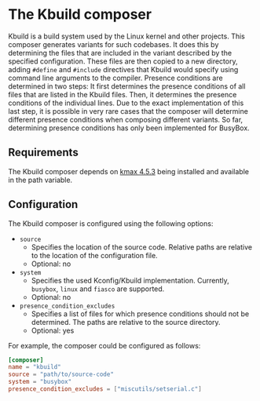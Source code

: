 # The Kbuild composer

Kbuild is a build system used by the Linux kernel and other projects. This composer generates variants for such
codebases. It does this by determining the files that are included in the variant described by the specified
configuration. These files are then copied to a new directory, adding `#define` and `#include` directives that Kbuild
would specify using command line arguments to the compiler. Presence conditions are determined in two steps: It first
determines the presence conditions of all files that are listed in the Kbuild files. Then, it determines the presence
conditions of the individual lines. Due to the exact implementation of this last step, it is possible in very rare cases
that the composer will determine different presence conditions when composing different variants. So far, determining
presence conditions has only been implemented for BusyBox.

## Requirements

The Kbuild composer depends on [kmax 4.5.3](https://github.com/paulgazz/kmax) being installed and available in the path
variable.

## Configuration

The Kbuild composer is configured using the following options:

- `source`
    - Specifies the location of the source code.
      Relative paths are relative to the location of the configuration file.
    - Optional: no
- `system`
    - Specifies the used Kconfig/Kbuild implementation. Currently, `busybox`, `linux` and `fiasco` are supported.
    - Optional: no
- `presence_condition_excludes`
    - Specifies a list of files for which presence conditions should not be determined. The paths are relative to the
      source directory.
    - Optional: yes

For example, the composer could be configured as follows:

```toml
[composer]
name = "kbuild"
source = "path/to/source-code"
system = "busybox"
presence_condition_excludes = ["miscutils/setserial.c"]
```
